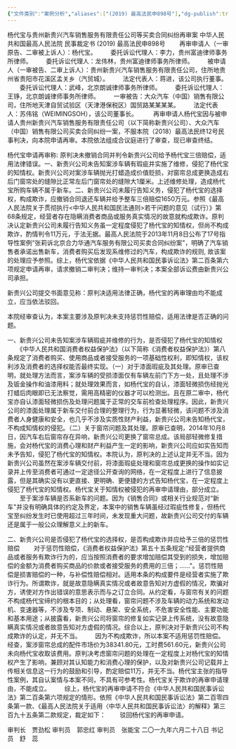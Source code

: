 ```yaml
---
{"文件类别":"案例分析","aliases":["(2019) 最高法民申898号"],"dg-publish":true,"permalink":"/案例分析/裁判文书/杨代宝与贵州新贵兴汽车销售服务有限责任公司等买卖合同纠纷再审案/","dgPassFrontmatter":true}
---
```




杨代宝与贵州新贵兴汽车销售服务有限责任公司等买卖合同纠纷再审案
中华人民共和国最高人民法院
民事裁定书
     (2019) 最高法民申898号
　　再审申请人（一审原告、二审被上诉人）：杨代宝。
　　委托诉讼代理人：李力，贵州富迪律师事务所律师。
　　委托诉讼代理人：龙伟林，贵州富迪律师事务所律师。
　　被申请人（一审被告、二审上诉人）：贵州新贵兴汽车销售服务有限责任公司，住所地贵州省贵阳市花溪区孟关乡（汽贸城）。
　　法定代表人：蒋进，该公司执行董事。
　　委托诉讼代理人：武峰，北京朗诚律师事务所律师。
　　委托诉讼代理人：王铮，北京朗诚律师事务所律师。
　　一审被告：大众汽车（中国）销售有限公司，住所地天津自贸试验区（天津港保税区）国贸路某某某某。
　　法定代表人：苏伟铭（WEIMINGSOH），该公司董事长。
　　
再审申请人杨代宝因与被申请人贵州新贵兴汽车销售服务有限责任公司（以下简称新贵兴公司）、大众汽车（中国）销售有限公司买卖合同纠纷一案，不服本院（2018）最高法民终12号民事判决，向本院申请再审。本院依法组成合议庭进行了审查，现已审查终结。

杨代宝申请再审称: 原判决未撤销合同并判令新贵兴公司给予杨代宝三倍赔偿，适用法律错误。一、新贵兴公司未告知案涉车辆有瑕疵并实施了维修，侵犯了杨代宝的知情权。新贵兴公司对案涉车辆抛光打蜡造成价值贬损，对窗帘总成更换造成右后门窗帘处的缝隙比正常左后门窗帘处的缝隙大1厘米。上述维修处理，造成杨代宝所购车辆不属于新车。二、新贵兴公司未履行告知义务，侵犯了杨代宝的选择权，构成欺诈，应撤销合同退还车辆并给予整车三倍赔偿1650万元。参照《最高人民法院关于贯彻执行<中华人民共和国民法通则>若干问题的意见（试行）》第68条规定，经营者存在隐瞒消费者商品或服务真实情况的故意就构成欺诈。原判决认定新贵兴公司未履行告知义务虽一定程度侵犯了杨代宝的知情权，但尚不构成欺诈，酌情判令11万元，于法无据。最高人民法院于2013年11月8日公布了17号指导性案例“张莉诉北京合力华通汽车服务有限公司买卖合同纠纷案"，明确了汽车销售者承诺出售新车，消费者购买后发现系维修过的汽车，构成欺诈的规则, 故该案的处理应予参照。综上，杨代宝依据《中华人民共和国民事诉讼法》第二百条第六项规定申请再审，请求撤销二审判决；维持一审判决；本案全部诉讼费由新贵兴公司承担。

新贵兴公司提交书面意见称：原判决适用法律正确，杨代宝的再审理由均不能成立，应当依法驳回。

本院经审查认为，本案主要涉及原判决未支持惩罚性赔偿，适用法律是否正确的问题。

一、新贵兴公司未告知案涉车辆瑕疵并维修的行为，是否侵犯了杨代宝的知情权
　　《中华人民共和国消费者权益保护法》（以下简称《消费者权益保护法》）第八条规定了消费者购买、使用商品或者接受服务的一项基础性权利，即知情权，该权利涉及消费者的选择权能否最终实现。（一）对于漆面瑕疵及其处理。原审已查明，就处理方法而言，案涉车辆的受损漆面仅有车辆左前门下方一处，且处理不涉及钣金操作和油漆用料；就处理效果而言，如杨代宝的自认，漆面轻微损伤经抛光打蜡后肉眼即已无法察觉，需用高精密的仪器才可以检测出。且在原二审中，杨代宝亦自认漆面轻微损伤及处理问题属于正常的交车前检查处理程序。因此，新贵兴公司的漆面处理属于新车交付前合理的整理行为，行为显著轻微，该问题不涉及消费者人身健康和安全，也几乎不涉及实质性财产利益，新贵兴公司未告知杨代宝，不构成知情权的侵犯。（二）关于窗帘问题及其处理。原审已查明，2014年10月8日，因汽车右后窗帘存在异响，新贵兴公司更换了窗帘总成。该局部轻微修复措施，会对杨代宝的消费心理和财产利益产生一定的影响，新贵兴公司应如实告知而未予告知，侵犯了杨代宝的知情权。本院认为，原判决的上述认定并无不当。因为新贵兴公司虽然在案涉车辆交付前，将漆面瑕疵处理和窗帘总成更换的操作如实记录并上传至消费者可通过一定途径公开查询的网络，在一定程度上进行了信息披露，但是其确实没有以更直接、更明确、更便捷的方式告知杨代宝，在一定程度上侵犯了杨代宝的知情权。杨代宝关于知情权被侵犯的再审申请理由，部分成立。
　　至于案涉车辆是否系新车的问题。因为《销售合同》或相关行业规范对“新车"并没有明确具体的约定及界定，本案中的销售车辆虽经过瑕疵性修复，但杨代宝至纠纷发生时已使用超过三年时间，未发现重大问题，故新贵兴公司交付的车辆还是属于一般公众理解意义上的新车。

二、新贵兴公司是否侵犯了杨代宝的选择权，是否构成欺诈并应给予三倍的惩罚性赔偿
　　对于惩罚性赔偿，《消费者权益保护法》第五十五条规定:“经营者提供商品或者服务有欺诈行为的，应当按照消费者的要求增加赔偿其受到的损失，增加赔偿的金额为消费者购买商品的价款或者接受服务的费用的三倍；……"。惩罚性赔偿是损害赔偿的一种，与补偿性赔偿相对。适用本条的构成要件是经营者实施了欺诈行为。所谓欺诈，就是故意隐瞒真实情况或者故意告知对方虚假的情况，欺骗对方，诱使对方作出错误的意思表示而与之订立合同。从约定看，与窗帘有关的问题不构成杨代宝缔约的根本目的；从处理看，窗帘问题不涉及车辆的动力系统和发动机、变速器等，不涉及专项、制动、悬架、安全系统，不危害安全性能、主要功能和基本用途；从披露看，新贵兴公司将窗帘的修复如实记录上传系统，没有故意隐瞒真实情况或者故意告知对方虚假的情况。综合以上，原判决对于新贵兴公司不构成欺诈的认定，并无不当。
　　因为不构成欺诈，所以本案不适用惩罚性赔偿。经查，案涉窗帘总成的配件市场价为38341.80元，工时费561.60元，新贵兴公司未向杨代宝收取该费用。原判决考虑窗帘问题的处理在一定程度上对杨代宝的知情权产生了影响，兼顾对其认知能力和消费心理的保护，以及对新贵兴公司记载并上传相关信息这一行为的鼓励和引导，酌定赔偿11万，并无不当。杨代宝主张的指导性案例，其自认案情与本案不同，不具有可参考性。杨代宝关于欺诈的再审申请理由，不能成立。
　　综上，杨代宝的再审申请不符合《中华人民共和国民事诉讼法》第二百条第六项规定的情形。依照《中华人民共和国民事诉讼法》第二百零四条第一款、《最高人民法院关于适用〈中华人民共和国民事诉讼法〉的解释》第三百九十五条第二款规定，裁定如下：
　　驳回杨代宝的再审申请。
     
审判长　贾劲松
     审判员　郭忠红
     审判员　张能宝
     二〇一九年六月二十八日
     书记员　舒　蕊
